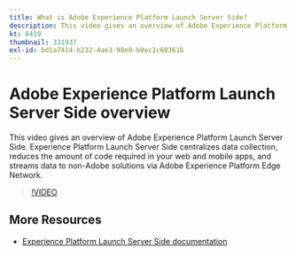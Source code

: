 ```yaml
---
title: What is Adobe Experience Platform Launch Server Side?
description: This video gives an overview of Adobe Experience Platform Launch Server Side.
kt: 6419
thumbnail: 331937
exl-id: bd1a7414-b232-4ae3-98e8-b0ec1c60361b
---
```

# Adobe Experience Platform Launch Server Side overview

This video gives an overview of Adobe Experience Platform Launch Server Side. Experience Platform Launch Server Side centralizes data collection, reduces the amount of code required in your web and mobile apps, and streams data to non-Adobe solutions via Adobe Experience Platform Edge Network.

>[!VIDEO](https://video.tv.adobe.com/v/331937?quality=12&learn=on)

## More Resources

* [Experience Platform Launch Server Side documentation](https://experienceleague.adobe.com/docs/launch/using/server-side-info/server-side-overview.html)
